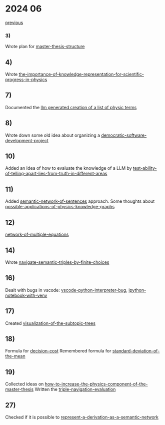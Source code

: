 # 2024 06

[previous](2024-05.md)

### 3) 
Wrote plan for [master-thesis-structure](../../topics/master-thesis/planing/master-thesis-structure.md)

## 4)
Wrote [the-importance-of-knowledge-representation-for-scientific-progress-in-physics](../../topics/master-thesis/writing/the-importance-of-knowledge-representation-for-scientific-progress-in-physics.md)

## 7)
Documented the [llm generated creation of a list of physic terms](../../topics/master-thesis/approaches/create-a-list-of-physics-terms-using-llms.md)

## 8)
Wrote down some old idea about organizing a [democratic-software-development-project](../../topics/democracy/organization/democratic-software-development-project.md)

## 10)
Added an Idea of how to evaluate the knowledge of a LLM by [test-ability-of-telling-apart-lies-from-truth-in-different-areas](../../topics/master-thesis/approaches/test-ability-of-telling-apart-lies-from-truth-in-different-areas.md)

## 11)
Added [semantic-network-of-sentences](../../topics/master-thesis/approaches/semantic-network-of-sentences.md) approach.
Some thoughts about [possible-applications-of-physics-knowledge-graphs](../../topics/master-thesis/planing/possible-applications-of-physics-knowledge-graphs.md)

## 12)
[network-of-multiple-equations](../../topics/master-thesis/approaches/network-of-multiple-equations.md)

## 14)
Wrote [navigate-semantic-triples-by-finite-choices](../../topics/master-thesis/approaches/navigate-semantic-triples-by-finite-choices.md)

## 16)
Dealt with bugs in vscode: [vscode-python-interpreter-bug](../../topics/code/bugs/vscode-python-interpreter-bug.md), [ipython-notebook-with-venv](../../topics/code/bugs/ipython-notebook-with-venv.md)

## 17)
Created [visualization-of-the-subtopic-trees](../../topics/master-thesis/visualizations/visualization-of-the-subtopic-trees.md)

## 18)
Formula for [decision-cost](../../topics/master-thesis/equations/decision-cost.md)
Remembered formula for [standard-deviation-of-the-mean](../../topics/master-thesis/equations/standard-deviation-of-the-mean.md)

## 19)
Collected ideas on [how-to-increase-the-physics-component-of-the-master-thesis](../../topics/master-thesis/planing/how-to-increase-the-physics-component-of-the-master-thesis.md)
Written the [triple-navigation-evaluation](../../topics/master-thesis/evaluation/triple-navigation-evaluation.md)

## 27)
Checked if it is possible to [represent-a-derivation-as-a-semantic-network](../../topics/master-thesis/evaluation/represent-a-derivation-as-a-semantic-network.md)